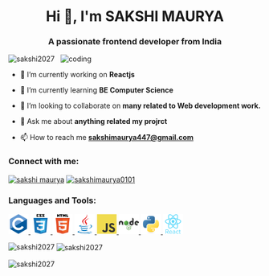 <h1 align="center">Hi 👋, I'm SAKSHI MAURYA</h1>
<h3 align="center">A passionate frontend developer from India</h3>
<img align="right"alt="coding" width="400"src="https://cdn.dribbble.com/users/4055494/screenshots/15215756/media/d2b66c4ca0192aa26d103448b3d1518b.gif">

<p align="left"> <img src="https://komarev.com/ghpvc/?username=sakshi2027&label=Profile%20views&color=0e75b6&style=flat" alt="sakshi2027" /> </p>

- 🔭 I’m currently working on **Reactjs**

- 🌱 I’m currently learning **BE Computer Science**

- 👯 I’m looking to collaborate on **many related to Web development work.**

- 💬 Ask me about **anything related my projrct**

- 📫 How to reach me **sakshimaurya447@gmail.com**

<h3 align="left">Connect with me:</h3>
<p align="left">
<a href="https://linkedin.com/in/sakshi maurya" target="blank"><img align="center" src="https://raw.githubusercontent.com/rahuldkjain/github-profile-readme-generator/master/src/images/icons/Social/linked-in-alt.svg" alt="sakshi maurya" height="30" width="40" /></a>
<a href="https://instagram.com/sakshimaurya0101" target="blank"><img align="center" src="https://raw.githubusercontent.com/rahuldkjain/github-profile-readme-generator/master/src/images/icons/Social/instagram.svg" alt="sakshimaurya0101" height="30" width="40" /></a>
</p>

<h3 align="left">Languages and Tools:</h3>
<p align="left"> <a href="https://www.cprogramming.com/" target="_blank" rel="noreferrer"> <img src="https://raw.githubusercontent.com/devicons/devicon/master/icons/c/c-original.svg" alt="c" width="40" height="40"/> </a> <a href="https://www.w3schools.com/css/" target="_blank" rel="noreferrer"> <img src="https://raw.githubusercontent.com/devicons/devicon/master/icons/css3/css3-original-wordmark.svg" alt="css3" width="40" height="40"/> </a> <a href="https://www.w3.org/html/" target="_blank" rel="noreferrer"> <img src="https://raw.githubusercontent.com/devicons/devicon/master/icons/html5/html5-original-wordmark.svg" alt="html5" width="40" height="40"/> </a> <a href="https://www.java.com" target="_blank" rel="noreferrer"> <img src="https://raw.githubusercontent.com/devicons/devicon/master/icons/java/java-original.svg" alt="java" width="40" height="40"/> </a> <a href="https://developer.mozilla.org/en-US/docs/Web/JavaScript" target="_blank" rel="noreferrer"> <img src="https://raw.githubusercontent.com/devicons/devicon/master/icons/javascript/javascript-original.svg" alt="javascript" width="40" height="40"/> </a> <a href="https://nodejs.org" target="_blank" rel="noreferrer"> <img src="https://raw.githubusercontent.com/devicons/devicon/master/icons/nodejs/nodejs-original-wordmark.svg" alt="nodejs" width="40" height="40"/> </a> <a href="https://www.python.org" target="_blank" rel="noreferrer"> <img src="https://raw.githubusercontent.com/devicons/devicon/master/icons/python/python-original.svg" alt="python" width="40" height="40"/> </a> <a href="https://reactjs.org/" target="_blank" rel="noreferrer"> <img src="https://raw.githubusercontent.com/devicons/devicon/master/icons/react/react-original-wordmark.svg" alt="react" width="40" height="40"/> </a> </p>

<p><img align="left" src="https://github-readme-stats.vercel.app/api/top-langs?username=sakshi2027&show_icons=true&locale=en&layout=compact" alt="sakshi2027" /></p>

<p>&nbsp;<img align="center" src="https://github-readme-stats.vercel.app/api?username=sakshi2027&show_icons=true&locale=en" alt="sakshi2027" /></p>

<p><img align="center" src="https://github-readme-streak-stats.herokuapp.com/?user=sakshi2027&" alt="sakshi2027" /></p>
